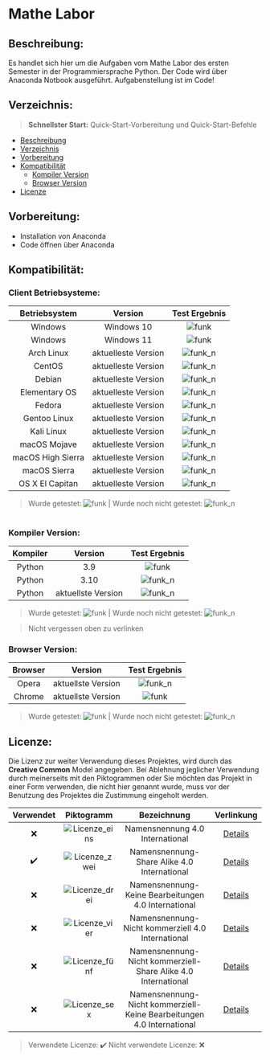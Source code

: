 # Mathe Labor



## Beschreibung:
Es handlet sich hier um die Aufgaben vom Mathe Labor des ersten Semester in der Programmiersprache Python. 
Der Code wird über Anaconda Notbook ausgeführt. Aufgabenstellung ist im Code!


## Verzeichnis:
> **Schnellster Start:** Quick-Start-Vorbereitung und Quick-Start-Befehle
* [Beschreibung](#Beschreibung)
* [Verzeichnis](#Verzeichnis)
* [Vorbereitung](#Vorbereitung)
* [Kompatibilität](#Kompatibilität)
  * [Kompiler Version](#Kompiler-Version)
  * [Browser Version](#Browser-Version)  
* [Licenze](#Licenze)

## Vorbereitung:
- Installation von Anaconda
- Code öffnen über Anaconda

## Kompatibilität:

### Client Betriebsysteme:
|Betriebsystem|Version|Test Ergebnis|
|:---:|:---:|:---:|
|Windows|Windows 10|![funk](https://img.shields.io/badge/checks-passing-green)|
|Windows|Windows 11|![funk](https://img.shields.io/badge/checks-passing-green)|
|Arch Linux|aktuelleste Version|![funk_n](https://img.shields.io/badge/checks-not%20tested-red)|
|CentOS|aktuelleste Version|![funk_n](https://img.shields.io/badge/checks-not%20tested-red)|
|Debian|aktuelleste Version|![funk_n](https://img.shields.io/badge/checks-not%20tested-red)|
|Elementary OS|aktuelleste Version|![funk_n](https://img.shields.io/badge/checks-not%20tested-red)|
|Fedora|aktuelleste Version|![funk_n](https://img.shields.io/badge/checks-not%20tested-red)|
|Gentoo Linux|aktuelleste Version|![funk_n](https://img.shields.io/badge/checks-not%20tested-red)|
|Kali Linux|aktuelleste Version|![funk_n](https://img.shields.io/badge/checks-not%20tested-red)|
|macOS Mojave|aktuelleste Version|![funk_n](https://img.shields.io/badge/checks-not%20tested-red)|
|macOS High Sierra|aktuelleste Version|![funk_n](https://img.shields.io/badge/checks-not%20tested-red)|
|macOS Sierra|aktuelleste Version|![funk_n](https://img.shields.io/badge/checks-not%20tested-red)|
|OS X El Capitan|aktuelleste Version|![funk_n](https://img.shields.io/badge/checks-not%20tested-red)|

> Wurde getestet: ![funk](https://img.shields.io/badge/checks-passing-green) | Wurde noch nicht getestet: ![funk_n](https://img.shields.io/badge/checks-not%20tested-red)

#
### Kompiler Version:
|Kompiler|Version|Test Ergebnis|
|:---:|:---:|:---:|
|Python| 3.9 |![funk](https://img.shields.io/badge/checks-passing-green)|
|Python| 3.10 |![funk_n](https://img.shields.io/badge/checks-not%20tested-red)|
|Python| aktuellste Version |![funk_n](https://img.shields.io/badge/checks-not%20tested-red)|

> Wurde getestet: ![funk](https://img.shields.io/badge/checks-passing-green) | Wurde noch nicht getestet: ![funk_n](https://img.shields.io/badge/checks-not%20tested-red)


> Nicht vergessen oben zu verlinken
### Browser Version:
| Browser | Version | Test Ergebnis|
|:---:|:---:|:---:|
| Opera | aktuellste Version | ![funk_n](https://img.shields.io/badge/checks-not%20tested-red)|
| Chrome | aktuellste Version | ![funk](https://img.shields.io/badge/checks-passing-green)|


> Wurde getestet: ![funk](https://img.shields.io/badge/checks-passing-green) | Wurde noch nicht getestet: ![funk_n](https://img.shields.io/badge/checks-not%20tested-red)


## Licenze:

Die Lizenz zur weiter Verwendung dieses Projektes, wird durch das **Creative Common** Model angegeben. 
Bei Ablehnung jeglicher Verwendung durch meinerseits mit den Piktogrammen oder Sie möchten das Projekt in einer Form verwenden, die nicht hier genannt wurde, muss vor 
der Benutzung des Projektes die Zustimmung eingeholt werden.

|Verwendet|Piktogramm|Bezeichnung|Verlinkung|
|:---:|:---:|:---:|:---:|
|:x:|![Licenze_eins](http://mirrors.creativecommons.org/presskit/buttons/88x31/png/by.png)|Namensnennung 4.0 International|[Details](https://creativecommons.org/licenses/by/4.0/legalcode.de)|
|:heavy_check_mark:|![Licenze_zwei](http://mirrors.creativecommons.org/presskit/buttons/88x31/png/by-sa.png)|Namensnennung-Share Alike 4.0 International|[Details](https://creativecommons.org/licenses/by-sa/4.0/legalcode.de)|
|:x:|![Licenze_drei](http://mirrors.creativecommons.org/presskit/buttons/88x31/png/by-nd.png)|Namensnennung-Keine Bearbeitungen 4.0 International|[Details](https://creativecommons.org/licenses/by-nd/4.0/legalcode.de)|
|:x:|![Licenze_vier](http://mirrors.creativecommons.org/presskit/buttons/88x31/png/by-nc.eu.png)|Namensnennung-Nicht kommerziell 4.0 International|[Details](https://creativecommons.org/licenses/by-nc/4.0/legalcode.de)|
|:x:|![Licenze_fünf](http://mirrors.creativecommons.org/presskit/buttons/88x31/png/by-nc-sa.eu.png)|	Namensnennung-Nicht kommerziell-Share Alike 4.0 International|[Details](https://creativecommons.org/licenses/by-nc-sa/4.0/legalcode.de)|
|:x:|![Licenze_sex](http://mirrors.creativecommons.org/presskit/buttons/88x31/png/by-nc-nd.eu.png)|	Namensnennung-Nicht kommerziell-Keine Bearbeitungen 4.0 International|[Details](https://creativecommons.org/licenses/by-nc-nd/4.0/legalcode.de)|

> Verwendete Licenze: :heavy_check_mark: Nicht verwendete Licenze: :x:

